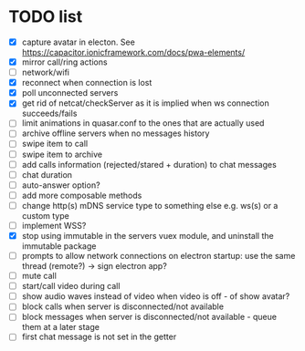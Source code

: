 # TODO list

- [x] capture avatar in electon. See https://capacitor.ionicframework.com/docs/pwa-elements/
- [x] mirror call/ring actions
- [ ] network/wifi
- [x] reconnect when connection is lost
- [x] poll unconnected servers
- [x] get rid of netcat/checkServer as it is implied when ws connection succeeds/fails
- [ ] limit animations in quasar.conf to the ones that are actually used
- [ ] archive offline servers when no messages history
- [ ] swipe item to call
- [ ] swipe item to archive
- [ ] add calls information (rejected/stared + duration) to chat messages
- [ ] chat duration
- [ ] auto-answer option?
- [ ] add more composable methods
- [ ] change http(s) mDNS service type to something else e.g. ws(s) or a custom type
- [ ] implement WSS?
- [x] stop using immutable in the servers vuex module, and uninstall the immutable package
- [ ] prompts to allow network connections on electron startup: use the same thread (remote?) -> sign electron app?
- [ ] mute call
- [ ] start/call video during call
- [ ] show audio waves instead of video when video is off - of show avatar?
- [ ] block calls when server is disconnected/not available
- [ ] block messages when server is disconnected/not available - queue them at a later stage
- [ ] first chat message is not set in the getter
